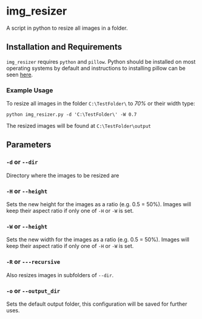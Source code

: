 # img_resizer
A script in python to resize all images in a folder.

## Installation and Requirements

`img_resizer` requires `python` and `pillow`.
Python should be installed on most operating systems by default and instructions to installing pillow can be seen [here](https://pillow.readthedocs.io/en/stable/installation.html).

### Example Usage

To resize all images in the folder `C:\TestFolder\` to *70%* or their width type:

```
python img_resizer.py -d 'C:\TestFolder\' -W 0.7
```

The resized images will be found at `C:\TestFolder\output`


## Parameters

### `-d` or `--dir`
Directory where the images to be resized are

### `-H` or `--height`
Sets the new height for the images as a ratio (e.g. 0.5 = 50%). Images will keep their aspect ratio if only one of `-H` or `-W` is set.

### `-W` or `--height`
Sets the new width for the images as a ratio (e.g. 0.5 = 50%). Images will keep their aspect ratio if only one of `-H` or `-W` is set.

### `-R` or `---recursive`
Also resizes images in subfolders of `--dir`.

### `-o` or `--output_dir`
Sets the default output folder, this configuration will be saved for further uses.


